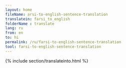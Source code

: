 ```yaml
---
layout: home
fileName: arsi-to-english-sentence-translation
translatein: farsi_to_english
folderName : translate
lang: ru
from: en
to: hi
permalink: /ru/farsi-to-english-sentence-translation
tool: farsi-to-english-sentence-translation
---
```

{% include section/translateinto.html %}